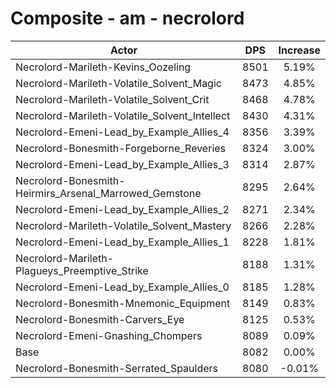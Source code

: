 # Composite - am - necrolord
| Actor | DPS | Increase |
|---|:---:|:---:|
|Necrolord-Marileth-Kevins_Oozeling|8501|5.19%|
|Necrolord-Marileth-Volatile_Solvent_Magic|8473|4.85%|
|Necrolord-Marileth-Volatile_Solvent_Crit|8468|4.78%|
|Necrolord-Marileth-Volatile_Solvent_Intellect|8430|4.31%|
|Necrolord-Emeni-Lead_by_Example_Allies_4|8356|3.39%|
|Necrolord-Bonesmith-Forgeborne_Reveries|8324|3.00%|
|Necrolord-Emeni-Lead_by_Example_Allies_3|8314|2.87%|
|Necrolord-Bonesmith-Heirmirs_Arsenal_Marrowed_Gemstone|8295|2.64%|
|Necrolord-Emeni-Lead_by_Example_Allies_2|8271|2.34%|
|Necrolord-Marileth-Volatile_Solvent_Mastery|8266|2.28%|
|Necrolord-Emeni-Lead_by_Example_Allies_1|8228|1.81%|
|Necrolord-Marileth-Plagueys_Preemptive_Strike|8188|1.31%|
|Necrolord-Emeni-Lead_by_Example_Allies_0|8185|1.28%|
|Necrolord-Bonesmith-Mnemonic_Equipment|8149|0.83%|
|Necrolord-Bonesmith-Carvers_Eye|8125|0.53%|
|Necrolord-Emeni-Gnashing_Chompers|8089|0.09%|
|Base|8082|0.00%|
|Necrolord-Bonesmith-Serrated_Spaulders|8080|-0.01%|
